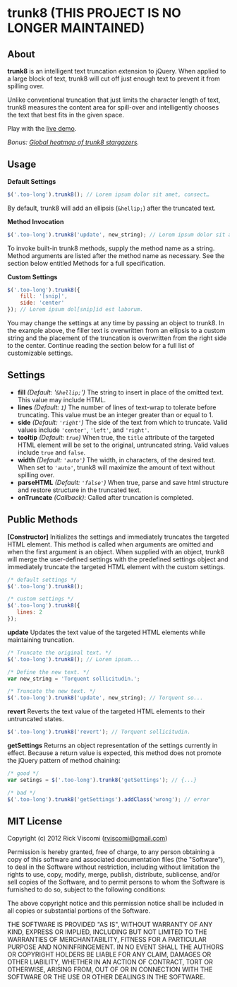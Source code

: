 trunk8 (THIS PROJECT IS NO LONGER MAINTAINED)
======

About
-----

**trunk8** is an intelligent text truncation extension to jQuery. When applied to a large block of text, trunk8 will cut off just enough text to prevent it from spilling over.

Unlike conventional truncation that just limits the character length of text, trunk8 measures the content area for spill-over and intelligently chooses the text that best fits in the given space.

Play with the [live demo](http://jrvis.com/trunk8/?rel=github).

*Bonus: [Global heatmap of trunk8 stargazers](http://jrvis.com/trunk8/stars.html).*

Usage
-----

**Default Settings**
```js
$('.too-long').trunk8(); // Lorem ipsum dolor sit amet, consect…
```

By default, trunk8 will add an ellipsis (`&hellip;`) after the truncated text.

**Method Invocation**
```js
$('.too-long').trunk8('update', new_string); // Lorem ipsum dolor sit amet, consect…
```

To invoke built-in trunk8 methods, supply the method name as a string. Method arguments are listed after the method name as necessary. See the section below entitled Methods for a full specification.

**Custom Settings**
```js
$('.too-long').trunk8({
    fill: '[snip]',
    side: 'center'
}); // Lorem ipsum dol[snip]id est laborum.
```

You may change the settings at any time by passing an object to trunk8. In the example above, the filler text is overwritten from an ellipsis to a custom string and the placement of the truncation is overwritten from the right side to the center. Continue reading the section below for a full list of customizable settings.

Settings
--------

* **fill** _(Default: '`&hellip;`')_ The string to insert in place of the omitted text. This value may include HTML.
* **lines** _(Default: `1`)_ The number of lines of text-wrap to tolerate before truncating. This value must be an integer greater than or equal to 1.
* **side** _(Default: `'right'`)_ The side of the text from which to truncate. Valid values include `'center'`, `'left'`, and `'right'`.
* **tooltip** _(Default: `true`)_ When true, the `title` attribute of the targeted HTML element will be set to the original, untruncated string. Valid values include `true` and `false`.
* **width** _(Default: `'auto'`)_ The width, in characters, of the desired text. When set to `'auto'`, trunk8 will maximize the amount of text without spilling over.
* **parseHTML** _(Default: `'false'`)_ When true, parse and save html structure and restore structure in the truncated text.
* **onTruncate** _(Callback)_: Called after truncation is completed.

Public Methods
-------

**[Constructor]**
Initializes the settings and immediately truncates the targeted HTML element. This method is called when arguments are omitted and when the first argument is an object. When supplied with an object, trunk8 will merge the user-defined settings with the predefined settings object and immediately truncate the targeted HTML element with the custom settings.

```js
/* default settings */
$('.too-long').trunk8();

/* custom settings */
$('.too-long').trunk8({
   lines: 2
});
```

**update**
Updates the text value of the targeted HTML elements while maintaining truncation.

```js
/* Truncate the original text. */
$('.too-long').trunk8(); // Lorem ipsum...

/* Define the new text. */
var new_string = 'Torquent sollicitudin.';

/* Truncate the new text. */
$('.too-long').trunk8('update', new_string); // Torquent so...
```

**revert**
Reverts the text value of the targeted HTML elements to their untruncated states.

```js
$('.too-long').trunk8('revert'); // Torquent sollicitudin.
```

**getSettings**
Returns an object representation of the settings currently in effect. Because a return value is expected, this method does not promote the jQuery pattern of method chaining:

```js
/* good */
var setings = $('.too-long').trunk8('getSettings'); // {...}

/* bad */
$('.too-long').trunk8('getSettings').addClass('wrong'); // error
```

MIT License
-------
Copyright (c) 2012 Rick Viscomi (rviscomi@gmail.com)

Permission is hereby granted, free of charge, to any person obtaining a copy of this software and associated documentation files (the "Software"), to deal in the Software without restriction, including without limitation the rights to use, copy, modify, merge, publish, distribute, sublicense, and/or sell copies of the Software, and to permit persons to whom the Software is furnished to do so, subject to the following conditions:

The above copyright notice and this permission notice shall be included in all copies or substantial portions of the Software.

THE SOFTWARE IS PROVIDED "AS IS", WITHOUT WARRANTY OF ANY KIND, EXPRESS OR IMPLIED, INCLUDING BUT NOT LIMITED TO THE WARRANTIES OF MERCHANTABILITY, FITNESS FOR A PARTICULAR PURPOSE AND NONINFRINGEMENT. IN NO EVENT SHALL THE AUTHORS OR COPYRIGHT HOLDERS BE LIABLE FOR ANY CLAIM, DAMAGES OR OTHER LIABILITY, WHETHER IN AN ACTION OF CONTRACT, TORT OR OTHERWISE, ARISING FROM, OUT OF OR IN CONNECTION WITH THE SOFTWARE OR THE USE OR OTHER DEALINGS IN THE SOFTWARE.
